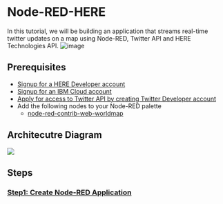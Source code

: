 # Node-RED-HERE
In this tutorial, we will be building an application that streams real-time twitter updates on a map using Node-RED, Twitter API and HERE Technologies API.
![image](https://user-images.githubusercontent.com/36239840/91075370-04780200-e64f-11ea-8cd3-cd2f6cfb2bbd.png)
## Prerequisites
- <a href="https://bit.ly/HEREDevs">Signup for a HERE Developer account</a>
- <a href="https://ibm.biz/HERETechnologies">Signup for an IBM Cloud account</a>
- <a href="https://developer.twitter.com/en/apply-for-access">Apply for access to Twitter API by creating Twitter Developer account</a>
- Add the following nodes to your Node-RED palette
  - <a href="https://flows.nodered.org/node/node-red-contrib-web-worldmap">node-red-contrib-web-worldmap</a>
## Architecutre Diagram
![](https://user-images.githubusercontent.com/36239840/90247623-06b8b000-de48-11ea-9fca-8c698ba98e30.PNG)
## Steps
### <a href="./create-app.md">Step1: Create Node-RED Application</a>
